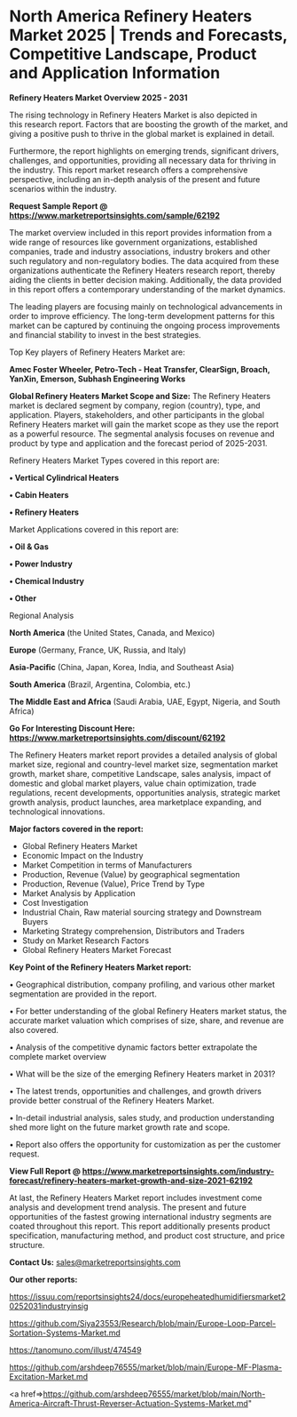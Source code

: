 # North America Refinery Heaters Market 2025 | Trends and Forecasts, Competitive Landscape, Product and Application Information

<Strong> Refinery Heaters Market Overview 2025 - 2031</strong>

The rising technology in Refinery Heaters Market is also depicted in this research report. Factors that are boosting the growth of the market, and giving a positive push to thrive in the global market is explained in detail.

Furthermore, the report highlights on emerging trends, significant drivers, challenges, and opportunities, providing all necessary data for thriving in the industry. This report market research offers a comprehensive perspective, including an in-depth analysis of the present and future scenarios within the industry.

<strong>Request Sample Report @ <a href=https://www.marketreportsinsights.com/sample/62192>https://www.marketreportsinsights.com/sample/62192</a></strong>

The market overview included in this report provides information from a wide range of resources like government organizations, established companies, trade and industry associations, industry brokers and other such regulatory and non-regulatory bodies. The data acquired from these organizations authenticate the Refinery Heaters research report, thereby aiding the clients in better decision making. Additionally, the data provided in this report offers a contemporary understanding of the market dynamics.

The leading players are focusing mainly on technological advancements in order to improve efficiency. The long-term development patterns for this market can be captured by continuing the ongoing process improvements and financial stability to invest in the best strategies.

Top Key players of Refinery Heaters Market are:

<strong>Amec Foster Wheeler, Petro-Tech - Heat Transfer, ClearSign, Broach, YanXin, Emerson, Subhash Engineering Works</strong>

<strong><b>Global Refinery Heaters Market Scope and Size:</b></strong>
The Refinery Heaters market is declared segment by company, region (country), type, and application. Players, stakeholders, and other participants in the global Refinery Heaters market will gain the market scope as they use the report as a powerful resource. The segmental analysis focuses on revenue and product by type and application and the forecast period of 2025-2031.

Refinery Heaters Market Types covered in this report are:

<strong>• Vertical Cylindrical Heaters

• Cabin Heaters

• Refinery Heaters</strong>

Market Applications covered in this report are:

<strong>• Oil & Gas

• Power Industry

• Chemical Industry

• Other</strong> 

Regional Analysis

<strong>North America</strong> (the United States, Canada, and Mexico)

<strong>Europe</strong> (Germany, France, UK, Russia, and Italy)

<strong>Asia-Pacific</strong> (China, Japan, Korea, India, and Southeast Asia)

<strong>South America</strong> (Brazil, Argentina, Colombia, etc.)

<strong>The Middle East and Africa</strong> (Saudi Arabia, UAE, Egypt, Nigeria, and South Africa)

<strong>Go For Interesting Discount Here: <a href=https://www.marketreportsinsights.com/discount/62192>https://www.marketreportsinsights.com/discount/62192</a></strong>

The Refinery Heaters market report provides a detailed analysis of global market size, regional and country-level market size, segmentation market growth, market share, competitive Landscape, sales analysis, impact of domestic and global market players, value chain optimization, trade regulations, recent developments, opportunities analysis, strategic market growth analysis, product launches, area marketplace expanding, and technological innovations.

<strong><b>Major factors covered in the report:</b></strong>
<ul>
  <li>Global Refinery Heaters Market </li>
  <li>Economic Impact on the Industry</li>
  <li>Market Competition in terms of Manufacturers</li>
  <li>Production, Revenue (Value) by geographical segmentation</li>
  <li>Production, Revenue (Value), Price Trend by Type</li>
  <li>Market Analysis by Application</li>
  <li>Cost Investigation</li>
  <li>Industrial Chain, Raw material sourcing strategy and Downstream Buyers</li>
  <li>Marketing Strategy comprehension, Distributors and Traders</li>
  <li>Study on Market Research Factors</li>
  <li>Global Refinery Heaters Market Forecast</li>
</ul>

<strong><b>Key Point of the Refinery Heaters Market report:</b></strong>

• Geographical distribution, company profiling, and various other market segmentation are provided in the report.

• For better understanding of the global Refinery Heaters market status, the accurate market valuation which comprises of size, share, and revenue are also covered.

• Analysis of the competitive dynamic factors better extrapolate the complete market overview

• What will be the size of the emerging Refinery Heaters market in 2031?

• The latest trends, opportunities and challenges, and growth drivers provide better construal of the Refinery Heaters Market.

• In-detail industrial analysis, sales study, and production understanding shed more light on the future market growth rate and scope.

• Report also offers the opportunity for customization as per the customer request.

<strong><b>View Full Report @ <a href=https://www.marketreportsinsights.com/industry-forecast/refinery-heaters-market-growth-and-size-2021-62192>https://www.marketreportsinsights.com/industry-forecast/refinery-heaters-market-growth-and-size-2021-62192</a></b></strong>


At last, the Refinery Heaters Market report includes investment come analysis and development trend analysis. The present and future opportunities of the fastest growing international industry segments are coated throughout this report. This report additionally presents product specification, manufacturing method, and product cost structure, and price structure.

<strong>Contact Us:</strong>
sales@marketreportsinsights.com

<strong>Our other reports:</strong>

<a href=https://issuu.com/reportsinsights24/docs/europeheatedhumidifiersmarket20252031industryinsig>https://issuu.com/reportsinsights24/docs/europeheatedhumidifiersmarket20252031industryinsig</a>

<a href=https://github.com/Siya23553/Research/blob/main/Europe-Loop-Parcel-Sortation-Systems-Market.md>https://github.com/Siya23553/Research/blob/main/Europe-Loop-Parcel-Sortation-Systems-Market.md</a>

<a href=https://tanomuno.com/illust/474549>https://tanomuno.com/illust/474549</a>

<a href=https://github.com/arshdeep76555/market/blob/main/Europe-MF-Plasma-Excitation-Market.md>https://github.com/arshdeep76555/market/blob/main/Europe-MF-Plasma-Excitation-Market.md</a>

<a href=>https://github.com/arshdeep76555/market/blob/main/North-America-Aircraft-Thrust-Reverser-Actuation-Systems-Market.md</a>"

